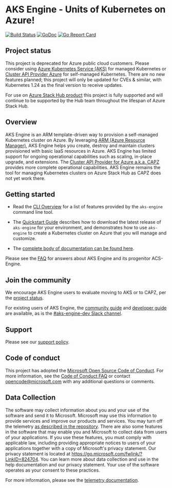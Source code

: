# AKS Engine - Units of Kubernetes on Azure!

[![Build Status](https://msazure.visualstudio.com/One/_apis/build/status/Custom/Compute/ContainerService/AKS%20Engine%20CI%20E2E?branchName=master)](https://msazure.visualstudio.com/One/_build/latest?definitionId=50661&branchName=master)
[![GoDoc](https://godoc.org/github.com/Azure/aks-engine?status.svg)](https://godoc.org/github.com/Azure/aks-engine)
[![Go Report Card](https://goreportcard.com/badge/github.com/Azure/aks-engine)](https://goreportcard.com/report/github.com/Azure/aks-engine)

## Project status

This project is deprecated for Azure public cloud customers. Please consider using [Azure Kubernetes Service (AKS)](https://azure.microsoft.com/en-us/services/kubernetes-service/#overview) for managed Kubernetes or [Cluster API Provider Azure](https://github.com/kubernetes-sigs/cluster-api-provider-azure) for self-managed Kubernetes. There are no new features planned; this project will only be updated for CVEs & similar, with Kubernetes 1.24 as the final version to receive updates.

For use on [Azure Stack Hub product](https://docs.microsoft.com/en-us/azure-stack/user/azure-stack-kubernetes-aks-engine-overview) this project is fully supported and will continue to be supported by the Hub team throughout the lifespan of Azure Stack Hub. 

## Overview

AKS Engine is an ARM template-driven way to provision a self-managed Kubernetes cluster on Azure. By leveraging [ARM (Azure Resource Manager)][ARM], AKS Engine helps you create, destroy and maintain clusters provisioned with basic IaaS resources in Azure. AKS Engine has limited support for ongoing operational capabilities such as scaling, in-place upgrade, and extensions. The [Cluster API Provider for Azure a.k.a. CAPZ](https://capz.sigs.k8s.io/) provides more complete operational capabilities. AKS Engine remains the tool for managing Kubernetes clusters on Azure Stack Hub as CAPZ does not yet work there.

## Getting started

- Read the [CLI Overview](docs/tutorials/cli-overview.md) for a list of features provided by the `aks-engine` command line tool.

- The [Quickstart Guide](docs/tutorials/quickstart.md) describes how to download the latest release of `aks-engine` for your environment, and demonstrates how to use `aks-engine` to create a Kubernetes cluster on Azure that you will manage and customize.

- The [complete body of documentation can be found here][docs].

Please see the [FAQ][] for answers about AKS Engine and its progenitor ACS-Engine.

## Join the community

We encourage AKS Engine users to evaluate moving to AKS or to CAPZ, per the [project status](#project-status).

For existing users of AKS Engine, the [community guide][community] and [developer guide][developer-guide] are available, as is the [#aks-engine-dev Slack channel](https://kubernetes.slack.com/archives/CU1CXUHN0).

## Support

Please see our [support policy][support-policy].

## Code of conduct

This project has adopted the [Microsoft Open Source Code of Conduct](https://opensource.microsoft.com/codeofconduct/). For more information, see the [Code of Conduct FAQ](https://opensource.microsoft.com/codeofconduct/faq) or contact [opencode@microsoft.com](mailto:opencode@microsoft.com) with any additional questions or comments.

## Data Collection
The software may collect information about you and your use of the software and send it to Microsoft. Microsoft may use this information to provide services and improve our products and services. You may turn off the telemetry [as described in the repository][telemetry-config]. There are also some features in the software that may enable you and Microsoft to collect data from users of your applications. If you use these features, you must comply with applicable law, including providing appropriate notices to users of your applications together with a copy of Microsoft's privacy statement. Our privacy statement is located at https://go.microsoft.com/fwlink/?LinkID=824704. You can learn more about data collection and use in the help documentation and our privacy statement. Your use of the software operates as your consent to these practices.

For more information, please see the [telemetry documentation][telemetry].

[ARM]: https://docs.microsoft.com/en-us/azure/azure-resource-manager/resource-group-overview
[community]: docs/community/README.md
[developer-guide]: docs/community/developer-guide.md
[docs]: docs/README.md
[FAQ]: docs/faq.md
[support-policy]: SUPPORT.md
[tutorials]: docs/tutorials/README.md
[telemetry]: docs/topics/telemetry.md
[telemetry-config]: docs/topics/telemetry.md#configuration
